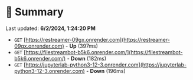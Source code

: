 # 📖 Summary
Last updated: **6/2/2024, 1:24:20 PM**

- `GET` [https://restreamer-09gx.onrender.com](https://restreamer-09gx.onrender.com) - **Up** (397ms)
- `GET` [https://filestreambot-b5k6.onrender.com/](https://filestreambot-b5k6.onrender.com/) - **Down** (182ms)
- `GET` [https://jupyterlab-python3-12-3.onrender.com](https://jupyterlab-python3-12-3.onrender.com) - **Down** (196ms)
